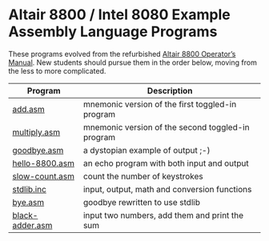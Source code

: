 # Altair 8800 / Intel 8080 Example Assembly Language Programs 

These programs evolved from the refurbished [Altair 8800 Operator’s
Manual](https://ubuntourist.codeberg.page/Altair-8800/). New students
should pursue them in the order below, moving from the less to more
complicated.

Program                            | Description
---------------------------------- | -------------------------------------------------
[add.asm](add.asm)                 | mnemonic version of the first toggled-in program
[multiply.asm](multiply.asm)       | mnemonic version of the second toggled-in program
[goodbye.asm](goodbye.asm)         | a dystopian example of output ;-)
[hello-8800.asm](hello-8800.asm)   | an echo program with both input and output
[slow-count.asm](slow-count.asm)   | count the number of keystrokes
[stdlib.inc](stdlib.inc)           | input, output, math and conversion functions
[bye.asm](bye.asm)                 | goodbye rewritten to use stdlib
[black-adder.asm](black-adder.asm) | input two numbers, add them and print the sum
